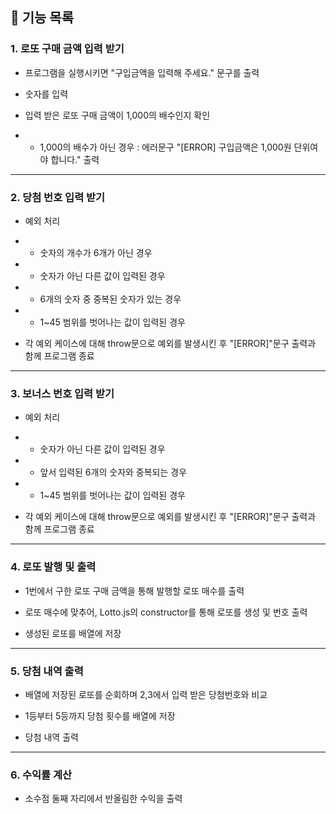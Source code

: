 ## 🚀 기능 목록

### 1. 로또 구매 금액 입력 받기

- 프로그램을 실행시키면 "구입금액을 입력해 주세요." 문구를 출력

- 숫자를 입력

- 입력 받은 로또 구매 금액이 1,000의 배수인지 확인

- - 1,000의 배수가 아닌 경우 : 에러문구 "[ERROR] 구입금액은 1,000원 단위여야 합니다." 출력

---

### 2. 당첨 번호 입력 받기

- 예외 처리

- - 숫자의 개수가 6개가 아닌 경우

- - 숫자가 아닌 다른 값이 입력된 경우

- - 6개의 숫자 중 중복된 숫자가 있는 경우

- - 1~45 범위를 벗어나는 값이 입력된 경우

- 각 예외 케이스에 대해 throw문으로 예외를 발생시킨 후 "[ERROR]"문구 출력과 함께 프로그램 종료

---

### 3. 보너스 번호 입력 받기

- 예외 처리

- - 숫자가 아닌 다른 값이 입력된 경우

- - 앞서 입력된 6개의 숫자와 중복되는 경우

- - 1~45 범위를 벗어나는 값이 입력된 경우

- 각 예외 케이스에 대해 throw문으로 예외를 발생시킨 후 "[ERROR]"문구 출력과 함께 프로그램 종료

---

### 4. 로또 발행 및 출력

- 1번에서 구한 로또 구매 금액을 통해 발행할 로또 매수를 출력

- 로또 매수에 맞추어, Lotto.js의 constructor를 통해 로또를 생성 및 번호 출력

- 생성된 로또를 배열에 저장

---

### 5. 당첨 내역 출력

- 배열에 저장된 로또를 순회하며 2,3에서 입력 받은 당첨번호와 비교

- 1등부터 5등까지 당첨 횟수를 배열에 저장

- 당첨 내역 출력

---

### 6. 수익률 계산

- 소수점 둘째 자리에서 반올림한 수익을 출력

